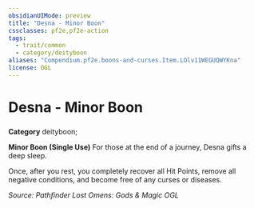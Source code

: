 ```yaml
---
obsidianUIMode: preview
title: "Desna - Minor Boon"
cssclasses: pf2e,pf2e-action
tags:
  - trait/common
  - category/deityboon
aliases: "Compendium.pf2e.boons-and-curses.Item.LOlv11WEGUQWYKna"
license: OGL
---
```

# Desna - Minor Boon

### 

**Category** deityboon; 




**Minor Boon (Single Use)** For those at the end of a journey, Desna gifts a deep sleep.

Once, after you rest, you completely recover all Hit Points, remove all negative conditions, and become free of any curses or diseases.

*Source: Pathfinder Lost Omens: Gods & Magic*
*OGL*